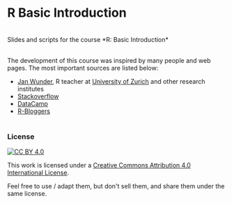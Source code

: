 # R Basic Introduction

<br>
Slides and scripts for the course *R: Basic Introduction*
<br><br>

The development of this course was inspired by many people and web pages. The 
most important sources are listed below:

* [Jan Wunder](https://wunder.co.nz/), R teacher at 
  [University of Zurich](https://www.zhrcourses.uzh.ch/en.html) and other 
  research institutes
* [Stackoverflow](https://stackoverflow.com/)
* [DataCamp](https://www.datacamp.com/)
* [R-Bloggers](https://www.r-bloggers.com/)
<br><br>  


### License
[![CC BY 4.0][cc-by-shield]][cc-by]

This work is licensed under a [Creative Commons Attribution 4.0 International
License][cc-by].

Feel free to use / adapt them, but don't sell them, and share them under the
same license.

[cc-by]: http://creativecommons.org/licenses/by/4.0/
[cc-by-shield]: https://img.shields.io/badge/License-CC%20BY%204.0-lightgrey.svg
